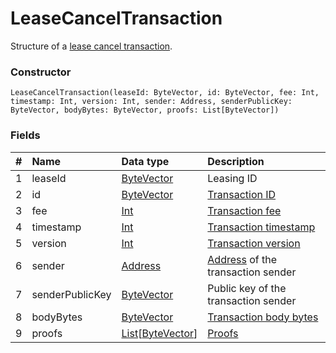 # LeaseCancelTransaction

Structure of a [lease cancel transaction](/blockchain/transaction-type/lease-cancel-transaction.md).

### Constructor

``` ride
LeaseCancelTransaction(leaseId: ByteVector, id: ByteVector, fee: Int, timestamp: Int, version: Int, sender: Address, senderPublicKey: ByteVector, bodyBytes: ByteVector, proofs: List[ByteVector])
```

### Fields

| # | Name | Data type | Description |
| :--- | :--- | :--- | :--- |
| 1 | leaseId | [ByteVector](/ride/data-types/byte-vector.md) | Leasing ID |
| 2 | id | [ByteVector](/ride/data-types/byte-vector.md) | [Transaction ID](/blockchain/transaction/transaction-id.md) |
| 3 | fee | [Int](/ride/data-types/int.md) | [Transaction fee](/blockchain/transaction-fee.md) |
| 4 | timestamp | [Int](/ride/data-types/int.md) | [Transaction timestamp](/blockchain/transaction/transaction-timestamp.md) |
| 5 | version | [Int](/ride/data-types/int.md) | [Transaction version](/blockchain/transaction/transaction-version.md) |
| 6 | sender | [Address](/ride/structures/common-structures/address.md) | [Address](/blockchain/address.md) of the transaction sender |
| 7 | senderPublicKey | [ByteVector](/ride/data-types/byte-vector.md) | Public key of the transaction sender |
| 8 | bodyBytes | [ByteVector](/ride/data-types/byte-vector.md) | [Transaction body bytes](/blockchain/transaction/transaction-body-bytes.md) |
| 9 | proofs | [List](/ride/data-types/list.md)[[ByteVector](/ride/data-types/byte-vector.md)] | [Proofs](/blockchain/transaction-proof.md) |
